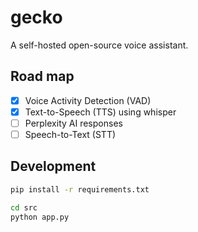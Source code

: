 # gecko

A self-hosted open-source voice assistant.

## Road map

- [x] Voice Activity Detection (VAD)
- [x] Text-to-Speech (TTS) using whisper
- [ ] Perplexity AI responses
- [ ] Speech-to-Text (STT)

## Development

```bash
pip install -r requirements.txt
```

```bash
cd src
python app.py
```
